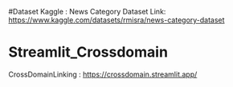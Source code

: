 #Dataset
Kaggle : News Category Dataset
Link: https://www.kaggle.com/datasets/rmisra/news-category-dataset
# Streamlit_Crossdomain
CrossDomainLinking : https://crossdomain.streamlit.app/
